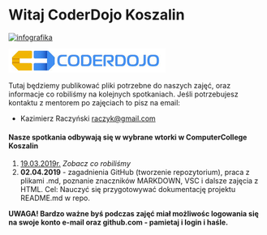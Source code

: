 # Witaj CoderDojo Koszalin
[![infografika](https://img.shields.io/static/v1.svg?label=CoderDojo&message=Koszalin&color=blue?style=plastic)][Koszalin]

![logo1](https://github.com/coderdojokoszalin/meet/blob/master/images/cd_logo.png)

Tutaj będziemy publikować pliki potrzebne do naszych zajęć, oraz informacje co robiliśmy na kolejnych spotkaniach.
Jeśli potrzebujesz kontaktu z mentorem po zajęciach to pisz na email: 
- Kazimierz Raczyński <raczyk@gmail.com>

#### Nasze spotkania odbywają się w wybrane wtorki w ComputerCollege Koszalin
1. [19.03.2019r.](https://github.com/coderdojokoszalin/meet/blob/master/19_03_2019.md) _Zobacz co robiliśmy_
2. **02.04.2019** - zagadnienia GitHub (tworzenie repozytorium), praca z plikami .md, poznanie znaczników MARKDOWN, VSC i dalsze zajęcia z HTML. Cel: Nauczyć się przygotowywać dokumentację projektu README.md w repo.

**UWAGA! Bardzo ważne byś podczas zajęć miał możliwośc logowania się na swoje konto e-mail oraz github.com - pamietaj i login i haśle.**

[Koszalin]: https://github.com/coderdojokoszalin

